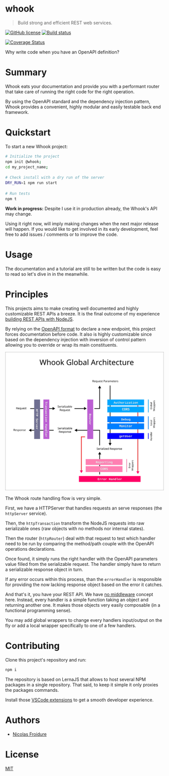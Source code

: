 [//]: # ( )
[//]: # (This file is automatically generated by a `metapak`)
[//]: # (module. Do not change it  except between the)
[//]: # (`content:start/end` flags, your changes would)
[//]: # (be overridden.)
[//]: # ( )
# whook
> Build strong and efficient REST web services.

[![GitHub license](https://img.shields.io/badge/license-MIT-blue.svg)](https://github.com/nfroidure/whook/blob/master/LICENSE)
[![Build status](https://secure.travis-ci.org/nfroidure/whook.svg)](https://travis-ci.org/nfroidure/whook)


[//]: # (::contents:start)

[![Coverage Status](https://coveralls.io/repos/nfroidure/whook/badge.svg?branch=master)](https://coveralls.io/r/nfroidure/whook?branch=master)

Why write code when you have an OpenAPI definition?

# Summary

Whook eats your documentation and provide you with a
 performant router that take care of running the right
 code for the right operation.

By using the OpenAPI standard and the dependency injection
 pattern, Whook provides a convenient, highly modular and easily
 testable back end framework.

# Quickstart

To start a new Whook project:

```sh
# Initialize the project
npm init @whook;
cd my_project_name;

# Check install with a dry run of the server
DRY_RUN=1 npm run start

# Run tests
npm t
```


**Work in progress:** Despite I use it in production already,
 the Whook's API may change.

Using it right now, will imply making changes when the next
 major release will happen. If you would like to get involved
 in its early development, feel free to add issues / comments
 or to improve the code.

# Usage

The documentation and a tutorial are still to be written but
 the code is easy to read so let's dive in in the meanwhile.

# Principles
This projects aims to make creating well documented and highly
 customizable REST APIs a breeze. It is the final outcome of my experience
 [building REST APIs with NodeJS](https://insertafter.com/en/blog/http_rest_apis_with_nodejs.html).

By relying on the [OpenAPI format](https://www.openapis.org/)
 to declare a new endpoint, this project forces documentation before code.
It also is highly customizable since based on the dependency injection
 with inversion of control pattern allowing you to override or wrap its main
 constituents.

![Architecture Overview](./overview.svg)

The Whook route handling flow is very simple.

First, we have a HTTPServer that handles requests an serve responses
 (the `httpServer` service).

Then, the `httpTransaction` transform the NodeJS requests into raw
 serializable ones (raw objects with no methods nor internal states).

Then the router (`httpRouter`) deal with that request to test which
 handler need to be run by comparing the method/path couple with the
 OpenAPI operations declarations.

Once found, it simply runs the right handler with the OpenAPI
 parameters value filled from the serializable request. The handler
 simply have to return a serializable response object in turn.

If any error occurs within this process, than the `errorHandler`
 is responsible for providing the now lacking response object
 based on the error it catches.

And that's it, you have your REST API. We have
 [no middleware](http://insertafter.com/en/blog/no_more_middlewares.html)
 concept here. Instead, every handler is a simple function taking an object
 and returning another one. It makes those objects very easily composable
 (in a functional programming sense).

You may add global wrappers to change every handlers input/output on the
 fly or add a local wrapper specifically to one of a few handlers.

# Contributing

Clone this project's repository and run:

```sh
npm i
```

The repository is based on LernaJS that allows to host several NPM
 packages in a single repository. That said, to keep it simple
 it only proxies the packages commands.

Install those [VSCode extensions](https://insertafter.com/en/blog/my_vscode_configuration.html)
 to get a smooth developer experience.

[//]: # (::contents:end)

# Authors
- [Nicolas Froidure](http://insertafter.com/en/index.html)

# License
[MIT](https://github.com/nfroidure/whook/blob/master/LICENSE)
